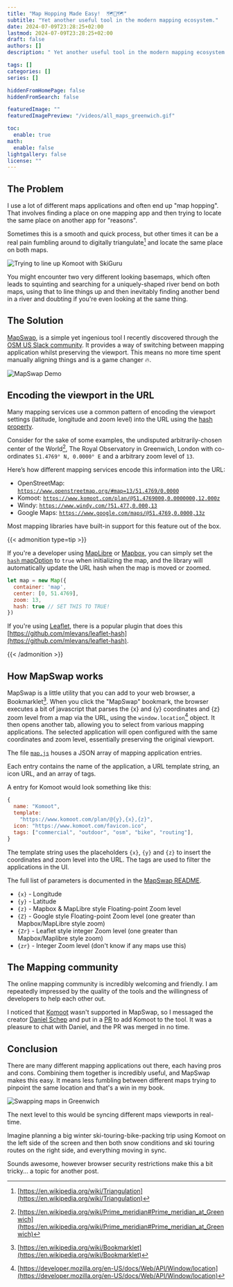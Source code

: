 ```yaml
---
title: "Map Hopping Made Easy!  🗺️🦘🗺️"
subtitle: "Yet another useful tool in the modern mapping ecosystem."
date: 2024-07-09T23:28:25+02:00
lastmod: 2024-07-09T23:28:25+02:00
draft: false
authors: []
description: " Yet another useful tool in the modern mapping ecosystem."

tags: []
categories: []
series: []

hiddenFromHomePage: false
hiddenFromSearch: false

featuredImage: ""
featuredImagePreview: "/videos/all_maps_greenwich.gif"

toc:
  enable: true
math:
  enable: false
lightgallery: false
license: ""
---
```


<!--more-->

## The Problem

I use a lot of different maps applications and often end up "map hopping". That involves finding a place on one mapping app and then trying to locate the same place on another app for "reasons".

Sometimes this is a smooth and quick process, but other times it can be a real pain fumbling around to digitally triangulate[^triangulation] and locate the same place on both maps.

![Trying to line up Komoot with SkiGuru](/videos/maphopping_skiguru_komoot.gif)

You might encounter two very different looking basemaps, which often leads to squinting and searching for a uniquely-shaped river bend on both maps, using that to line things up and then inevitably finding another bend in a river and doubting if you're even looking at the same thing.

## The Solution

[MapSwap](https://mapswap.trailsta.sh/), is a  simple yet ingenious tool I recently discovered through the [OSM US Slack community](https://slack.openstreetmap.us/). It provides a way of switching between mapping application whilst preserving the viewport. This means no more time spent manually aligning things and is a game changer 🔥.

![MapSwap Demo](/videos/mapswap.gif)

## Encoding the viewport in the URL

Many mapping services use a common pattern of encoding the viewport settings (latitude, longitude and zoom level) into the URL using the [hash property](https://developer.mozilla.org/en-US/docs/Web/API/URL/hash).

Consider for the sake of some examples, the undisputed arbitrarily-chosen center of the World[^prime-meridian-history], The Royal Observatory in Greenwich, London with co-ordinates `51.4769° N, 0.0000° E` and a arbitrary zoom level of `13`.

Here’s how different mapping services encode this information into the URL:

- OpenStreetMap: [`https://www.openstreetmap.org/#map=13/51.4769/0.0000`](https://www.openstreetmap.org/#map=13/51.4769/0.0000)
- Komoot: [`https://www.komoot.com/plan/@51.4769000,0.0000000,12.000z`](https://www.komoot.com/plan/@51.4769000,0.0000000,12.000z)
- Windy: [`https://www.windy.com/?51.477,0.000,13`](https://www.windy.com/?51.476,0.000,13)
- Google Maps: [`https://www.google.com/maps/@51.4769,0.0000,13z`](https://www.google.com/maps/@51.4769,0.0000,14z)

Most mapping libraries have built-in support for this feature out of the box.

{{< admonition type=tip >}}

If you're a developer using [MapLibre](https://maplibre.org/maplibre-gl-js/docs) or [Mapbox](https://www.mapbox.com/mapbox-gljs), you can simply set the [`hash` mapOption](https://maplibre.org/maplibre-gl-js/docs/API/type-aliases/MapOptions/#hash) to `true` when initializing the map, and the library will automatically update the URL hash when the map is moved or zoomed.

```js
let map = new Map({
  container: 'map',
  center: [0, 51.4769],
  zoom: 13,
  hash: true // SET THIS TO TRUE!
})
```

If you're using [Leaflet](https://leafletjs.com), there is a popular plugin that does this [https://github.com/mlevans/leaflet-hash](https://github.com/mlevans/leaflet-hash).

{{< /admonition >}}

## How MapSwap works

MapSwap is a little utility that you can add to your web browser, a Bookmarklet[^bookmarklet]. When you click the "MapSwap" bookmark, the browser executes a bit of javascript that parses the {x} and {y} coordinates and {z} zoom level from a map via the URL, using the `window.location`[^window.location] object. It then opens another tab, allowing you to select from various mapping applications. The selected application will open configured with the same coordinates and zoom level, essentially preserving the original viewport.

The file [`map.js`](https://gitlab.com/trailstash/mapswap/-/blob/main/swap/maps.js?ref_type=heads) houses a JSON array of mapping application entries.

Each entry contains the name of the application, a URL template string, an icon URL, and an array of tags.

A entry for Komoot would look something like this:

```js
{
  name: "Komoot",
  template:
    "https://www.komoot.com/plan/@{y},{x},{z}",
  icon: "https://www.komoot.com/favicon.ico",
  tags: ["commercial", "outdoor", "osm", "bike", "routing"],
}
```

The template string uses the placeholders `{x}`, `{y}` and `{z}` to insert the coordinates and zoom level into the URL. The tags are used to filter the applications in the UI.

The full list of parameters is documented in the [MapSwap README](https://gitlab.com/trailstash/mapswap/-/blob/main/README.md).

- `{x}` - Longitude
- `{y}` - Latitude
- `{z}` - Mapbox & MapLibre style Floating-point Zoom level
- `{Z}` - Google style Floating-point Zoom level (one greater than Mapbox/MapLibre style zoom)
- `{Zr}` - Leaflet style integer Zoom level (one greater than Mapbox/Maplibre style zoom)
- `{zr}` - Integer Zoom level (don't know if any maps use this)

## The Mapping community

The online mapping community is incredibly welcoming and friendly. I am repeatedly impressed by the quality of the tools and the willingness of developers to help each other out.

I noticed that [Komoot](https://www.komoot.com) wasn't supported in MapSwap, so I messaged the creator [Daniel Schep](https://schep.me) and put in a [PR](https://gitlab.com/trailstash/mapswap/-/merge_requests/2) to add Komoot to the tool. It was a pleasure to chat with Daniel, and the PR was merged in no time.

## Conclusion

There are many different mapping applications out there, each having pros and cons. Combining them together is incredibly useful, and MapSwap makes this easy. It means less fumbling between different maps trying to pinpoint the same location and that's a win in my book.

![Swapping maps in Greenwich](/videos/all_maps_greenwich.gif)

The next level to this would be syncing different maps viewports in real-time.

Imagine planning a big winter ski-touring-bike-packing trip using Komoot on the left side of the screen and then both snow conditions and ski touring routes on the right side, and everything moving in sync.

Sounds awesome, however browser security restrictions make this a bit tricky... a topic for another post.

[^triangulation]: [https://en.wikipedia.org/wiki/Triangulation](https://en.wikipedia.org/wiki/Triangulation)
[^window.location]: [https://developer.mozilla.org/en-US/docs/Web/API/Window/location](https://developer.mozilla.org/en-US/docs/Web/API/Window/location)
[^prime-meridian-history]: [https://en.wikipedia.org/wiki/Prime_meridian#Prime_meridian_at_Greenwich](https://en.wikipedia.org/wiki/Prime_meridian#Prime_meridian_at_Greenwich)
[^bookmarklet]: [https://en.wikipedia.org/wiki/Bookmarklet](https://en.wikipedia.org/wiki/Bookmarklet)
